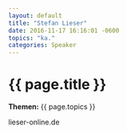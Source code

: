 ```yaml
---
layout: default
title: "Stefan Lieser"
date: 2016-11-17 16:16:01 -0600
topics: "ka."
categories: Speaker
---
```


# {{ page.title }}

**Themen:** {{ page.topics }}

lieser-online.de